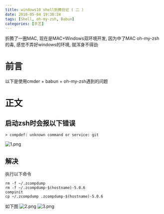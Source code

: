 ```yaml
---
title: windows10 shell折腾日记 ( 二 )
date: 2018-05-04 19:30:24
tags: [Shell, oh-my-zsh, Babun]
categories: [手艺]
---
```

折腾了一圈MAC, 现在是MAC+Windows双环境开发, 因为中了MAC oh-my-zsh的毒, 感觉不弄好windows的环境, 就浑身不得劲
<!--more-->
# 前言 #
以下是使用cmder + babun + oh-my-zsh遇到的问题
# 正文 #
## **启动zsh时会报以下错误**
    > compdef: unknown command or service: git

![1.png](https://i.loli.net/2020/04/18/4W2bCzE5L6vl91h.png)

## **解决** 
执行以下命令
``` shell
rm -f ~/.zcompdump
rm -f ~/.zcompdump-$(hostname)-5.0.6
compinit
cp ~/.zcompdump .zcompdump-$(hostname)-5.0.6
```
如下图
![2.png](https://i.loli.net/2020/04/18/6bjLSsX8TxUoyui.png)
![3.png](https://i.loli.net/2020/04/18/ILUyDHFrgXj5fPs.png)






